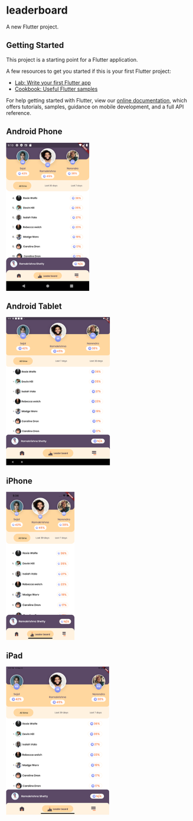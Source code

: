 # leaderboard

A new Flutter project.

## Getting Started

This project is a starting point for a Flutter application.

A few resources to get you started if this is your first Flutter project:

- [Lab: Write your first Flutter app](https://flutter.dev/docs/get-started/codelab)
- [Cookbook: Useful Flutter samples](https://flutter.dev/docs/cookbook)

For help getting started with Flutter, view our
[online documentation](https://flutter.dev/docs), which offers tutorials,
samples, guidance on mobile development, and a full API reference.

## Android Phone
<div style="display:flex;flex-direction:row;">
        <img src="screenshots/android_phone.png" alt="screen_01" height="400" />
       
</div>

## Android Tablet
<div style="display:flex;flex-direction:row;">
      <img src="screenshots/android_tablet.png" alt="screen_02" height="400" />
</div>

## iPhone
<div style="display:flex;flex-direction:row;">
        <img src="screenshots/iphone_pro.png" alt="screen_01" height="400" />
       
</div>

## iPad
<div style="display:flex;flex-direction:row;">
      <img src="screenshots/ipad_pro.png" alt="screen_02" height="400" />
</div>

